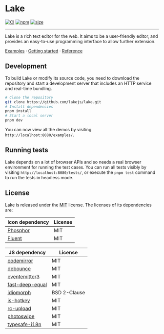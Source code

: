 # Lake

[![CI](https://github.com/lakejs/lake/actions/workflows/ci.yml/badge.svg)](https://github.com/lakejs/lake/actions)
[![npm](https://img.shields.io/npm/v/lakelib)](https://npmjs.org/package/lakelib)
[![size](https://badgen.net/bundlephobia/minzip/lakelib?style=flat-square)](https://bundlephobia.com/package/lakelib)

---

Lake is a rich text editor for the web. It aims to be a user-friendly editor, and provides an easy-to-use programming interface to allow further extension.

[Examples](https://lakejs.org/examples/) · [Getting started](https://lakejs.org/guide/) · [Reference](https://lakejs.org/reference/)

## Development

To build Lake or modify its source code, you need to download the repository and start a development server that includes an HTTP service and real-time bundling.

``` bash
# Clone the repository
git clone https://github.com/lakejs/lake.git
# Install dependencies
pnpm install
# Start a local server
pnpm dev
```

You can now view all the demos by visiting `http://localhost:8080/examples/`.

## Running tests

Lake depends on a lot of browser APIs and so needs a real browser environment for running the test cases. You can run all tests visibly by visiting `http://localhost:8080/tests/`, or execute the `pnpm test` command to run the tests in headless mode.

## License

Lake is released under the [MIT](https://github.com/lakejs/lake/blob/main/LICENSE) license. The licenses of its dependencies are:

| Icon dependency | License |
| ------------- | ------------- |
| [Phosphor](https://phosphoricons.com/)  | MIT  |
| [Fluent](https://fluenticons.co/)  | MIT  |

| JS dependency | License |
| ------------- | ------------- |
| [codemirror](https://github.com/codemirror/dev)  | MIT  |
| [debounce](https://github.com/sindresorhus/debounce)  | MIT  |
| [eventemitter3](https://github.com/primus/eventemitter3)  | MIT  |
| [fast-deep-equal](https://github.com/epoberezkin/fast-deep-equal)  | MIT  |
| [idiomorph](https://github.com/bigskysoftware/idiomorph)  | BSD 2-Clause  |
| [is-hotkey](https://github.com/ianstormtaylor/is-hotkey)  | MIT  |
| [rc-upload](https://github.com/react-component/upload)  | MIT  |
| [photoswipe](https://github.com/dimsemenov/Photoswipe)  | MIT  |
| [typesafe-i18n](https://github.com/ivanhofer/typesafe-i18n)  | MIT  |
